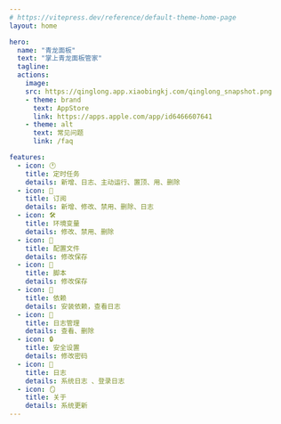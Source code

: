 ```yaml
---
# https://vitepress.dev/reference/default-theme-home-page
layout: home

hero:
  name: "青龙面板"
  text: "掌上青龙面板管家"
  tagline: 
  actions:
    image:
    src: https://qinglong.app.xiaobingkj.com/qinglong_snapshot.png
    - theme: brand
      text: AppStore
      link: https://apps.apple.com/app/id6466607641
    - theme: alt
      text: 常见问题
      link: /faq

features:
  - icon: 🕐
    title: 定时任务
    details: 新增、日志、主动运行、置顶、用、删除
  - icon: 📡
    title: 订阅
    details: 新增、修改、禁用、删除、日志
  - icon: 🛠
    title: 环境变量
    details: 修改、禁用、删除
  - icon: 📄
    title: 配置文件
    details: 修改保存
  - icon: 🎈
    title: 脚本
    details: 修改保存
  - icon: 💊
    title: 依赖
    details: 安装依赖，查看日志
  - icon: 📝
    title: 日志管理
    details: 查看、删除
  - icon: 🔒
    title: 安全设置
    details: 修改密码
  - icon: 📜
    title: 日志
    details: 系统日志 、登录日志
  - icon: 🪞
    title: 关于
    details: 系统更新
---
```


